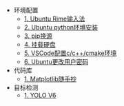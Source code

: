 * 环境配置
  * [1. Ubuntu Rime输入法](environment/Ubuntu-rime.md)
  * [2. Ubuntu python环境安装](environment/Ubuntu-python环境安装.md)
  * [3. pip换源](environment/pip换源.md)
  * [4. 挂载硬盘](environment/Ubuntu硬盘挂载.md)
  * [5. VSCode配置c/c++/cmake环境](environment/VSCode配置c++与cmake环境.md)
  * [6. Ubuntu更改用户密码](environment/Ubuntu更改用户名密码.md)
* 代码库
  * [1. Matplotlib随手抄](codepocket/matplotlib随手抄.md)
* 目标检测
  * [1. YOLO V6](objectdetection/yolov6.md)
